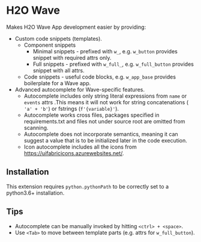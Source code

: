 # H2O Wave

<!-- TODO: Handle during merge into Wave repo. -->
<!-- ![Plugin demo](preview.gif) -->

Makes H2O Wave App development easier by providing:

* Custom code snippets (templates).
  * Component snippets
    * Minimal snippets - prefixed with `w_`, e.g. `w_button` provides snippet with required attrs only.
    * Full snippets - prefixed with `w_full_`, e.g. `w_full_button` provides snippet with all attrs.
  * Code snippets - useful code blocks, e.g. `w_app_base` provides boilerplate for a Wave app.
* Advanced autocomplete for Wave-specific features.
  * Autocomplete includes only string literal expressions from `name` or `events` attrs .This means it will not work for string concatenations ( `'a' + 'b'`) or fstrings (`f'{variable}'`).
  * Autocomplete works cross files, packages specified in requirements.txt and files not under source root are omitted
from scanning.
  * Autocomplete does not incorporate semantics, meaning it can suggest a value that is to be initialized
later in the code execution.
  * Icon autocomplete includes all the icons from <https://uifabricicons.azurewebsites.net/>.

## Installation

This extension requires `python.pythonPath` to be correctly set to a python3.6+ installation.

## Tips

* Autocomplete can be manually invoked by hitting `<ctrl> + <space>`.
* Use `<Tab>` to move between template parts (e.g. attrs for `w_full_button`).
